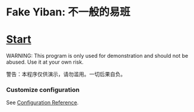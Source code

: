 # Fake Yiban: 不一般的易班

# [Start](https://creatablely.github.io/fake-yiban/dist/)

WARNING: This program is only used for demonstration and should not be abused. Use it at your own risk.

警告：本程序仅供演示，请勿滥用。一切后果自负。


### Customize configuration
See [Configuration Reference](https://cli.vuejs.org/config/).
